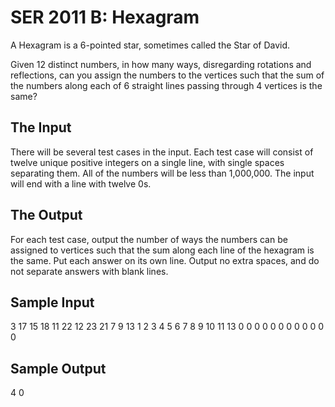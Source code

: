 SER 2011 B: Hexagram
===============

A Hexagram is a 6-pointed star, sometimes called the Star of David.

Given 12 distinct numbers, in how many ways, disregarding rotations and 
reflections, can you assign the numbers to the vertices such that the sum of the 
numbers along each of 6 straight lines passing through 4 vertices is the same?


The Input
---------
There will be several test cases in the input. Each test case will consist of twelve 
unique positive integers on a single line, with single spaces separating them. All 
of the numbers will be less than 1,000,000.  The  input will end with  a line with 
twelve 0s.

The Output
----------
For each test case, output the number of ways the numbers can be assigned to 
vertices such that the sum along each line of the hexagram  is the same. Put 
each answer on its own line. Output no extra spaces, and do not separate 
answers with blank lines.

Sample Input
------------
3 17 15 18 11 22 12 23 21 7 9 13
1 2 3 4 5 6 7 8 9 10 11 13
0 0 0 0 0 0 0 0 0 0 0 0

Sample Output
-------------
4
0


